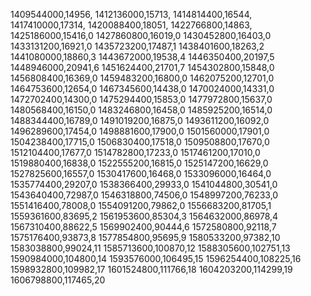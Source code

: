 1409544000,14956,
1412136000,15713,
1414814400,16544,
1417410000,17314,
1420088400,18051,
1422766800,14863,
1425186000,15416,0
1427860800,16019,0
1430452800,16403,0
1433131200,16921,0
1435723200,17487,1
1438401600,18263,2
1441080000,18860,3
1443672000,19538,4
1446350400,20197,5
1448946000,20941,6
1451624400,21701,7
1454302800,15848,0
1456808400,16369,0
1459483200,16800,0
1462075200,12701,0
1464753600,12654,0
1467345600,14438,0
1470024000,14331,0
1472702400,14300,0
1475294400,15853,0
1477972800,15637,0
1480568400,16150,0
1483246800,16458,0
1485925200,16514,0
1488344400,16789,0
1491019200,16875,0
1493611200,16092,0
1496289600,17454,0
1498881600,17900,0
1501560000,17901,0
1504238400,17715,0
1506830400,17518,0
1509508800,17670,0
1512104400,17677,0
1514782800,17233,0
1517461200,17010,0
1519880400,16838,0
1522555200,16815,0
1525147200,16629,0
1527825600,16557,0
1530417600,16468,0
1533096000,16464,0
1535774400,29207,0
1538366400,29933,0
1541044800,30541,0
1543640400,72987,0
1546318800,74506,0
1548997200,76233,0
1551416400,78008,0
1554091200,79862,0
1556683200,81705,1
1559361600,83695,2
1561953600,85304,3
1564632000,86978,4
1567310400,88622,5
1569902400,90444,6
1572580800,92118,7
1575176400,93873,8
1577854800,95695,9
1580533200,97382,10
1583038800,99024,11
1585713600,100870,12
1588305600,102751,13
1590984000,104800,14
1593576000,106495,15
1596254400,108225,16
1598932800,109982,17
1601524800,111766,18
1604203200,114299,19
1606798800,117465,20
